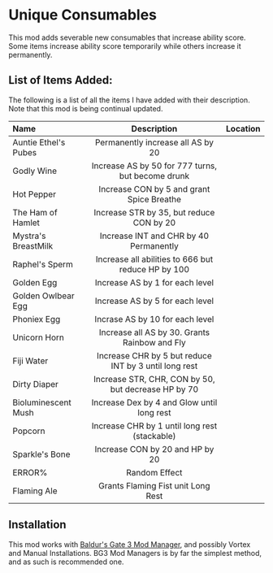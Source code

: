 # Unique Consumables

This mod adds severable new consumables that increase ability score. Some items increase ability score temporarily while others increase it permanently. 

## List of Items Added:

The following is a list of all the items I have added with their description. Note that this mod is being continual updated.

| Name                 | Description                                 | Location |
|:-----                |   :-------:                                 |     ----:|
| Auntie Ethel's Pubes | Permanently increase all AS by 20           |          |
|Godly Wine            | Increase AS by 50 for 777 turns, but become drunk|     |
| Hot Pepper           | Increase CON by 5 and grant Spice Breathe   |          |
|The Ham of Hamlet     | Increase STR by 35, but reduce CON by 20    |          |
|Mystra's BreastMilk   | Increase INT and CHR by 40 Permanently      |          |
|Raphel's Sperm        |Increase all abilities to 666 but reduce HP by 100|     |
|Golden Egg            |Increase AS by 1 for each level             |           |
|Golden Owlbear Egg    |Increase AS by 5 for each level              |          |
|Phoniex Egg           |Incrase AS by 10 for each level              |          |
|Unicorn Horn          | Increase all AS by 30. Grants Rainbow and Fly|         |
|Fiji Water            |Increase CHR by 5 but reduce INT by 3 until long rest|  |
|Dirty Diaper          | Increase STR, CHR, CON by 50, but decrease HP by 70|   |
|Bioluminescent Mush   | Increase Dex by 4 and Glow until long rest     |       |
|Popcorn               |Increase CHR by 1 until long rest (stackable) |         |
|Sparkle's Bone        | Increase CON by 20 and HP by 20              |         |
|ERROR%                | Random Effect                                |         |
|Flaming Ale           |Grants Flaming Fist unit Long Rest            |         |


## Installation
This mod works with [Baldur's Gate 3 Mod Manager](https://github.com/LaughingLeader/BG3ModManager), and possibly Vortex and Manual
Installations. BG3 Mod Managers is by far the simplest method, and as such is recommended one.

<!-- [![Compatible with Laughing Leader's Baldur's Gate 3 Mod Manager](https://i.imgur.com/qtdx2Yq.png)](https://github.com/LaughingLeader/BG3ModManager) -->

<!-- ### BG3 Mod Manager
1. Download the latest release, and unzip the .pak file.
2. Open BG3 Mod Manager, click File->Import Mod.
3. Select ModName.pak.
5. Once imported hit refresh.
6. Drag ModName to the top of the Left pane.
8. Hit "Save Load Order to File." -->




